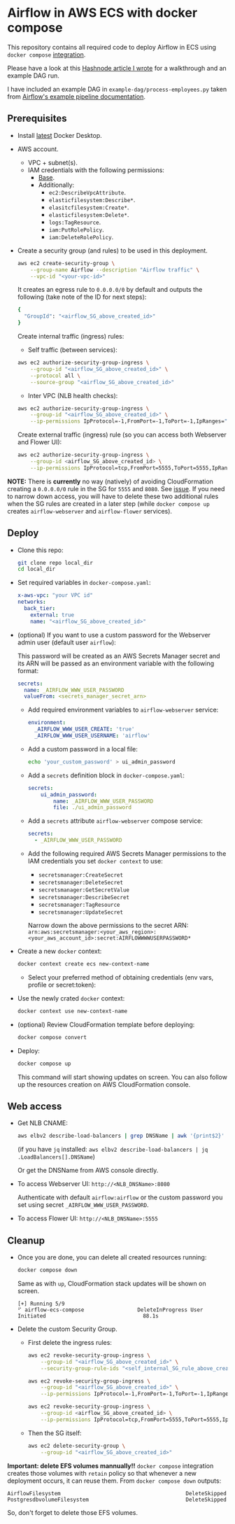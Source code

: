 # Airflow in AWS ECS with docker compose

This repository contains all required code to deploy Airflow in ECS using `docker compose` [integration](https://docs.docker.com/cloud/ecs-integration/).

Please have a look at this [Hashnode article I wrote]() for a walkthrough and an example DAG run.

I have included an example DAG in `example-dag/process-employees.py` taken from [Airflow's example pipeline documentation](https://airflow.apache.org/docs/apache-airflow/stable/tutorial/pipeline.html).

## Prerequisites
- Install [latest](https://www.docker.com/products/docker-desktop/) Docker Desktop.

- AWS account.
  - VPC + subnet(s).
  - IAM credentials with the following permissions:
    - [Base](https://docs.docker.com/cloud/ecs-integration/#requirements).
    - Additionally:
      - `ec2:DescribeVpcAttribute`.
      - `elasticfilesystem:Describe*`.
      - `elasitcfilesystem:Create*`.
      - `elasticfilesystem:Delete*`.
      - `logs:TagResource`.
      - `iam:PutRolePolicy`.
      - `iam:DeleteRolePolicy`.

- Create a security group (and rules) to be used in this deployment.
  ```bash
  aws ec2 create-security-group \
      --group-name Airflow --description "Airflow traffic" \
      --vpc-id "<your-vpc-id>"
  ```
  It creates an egress rule to `0.0.0.0/0` by default and outputs the following (take note of the ID for next steps):

  ```bash
  {
    "GroupId": "<airflow_SG_above_created_id>"
  }
  ```

  Create internal traffic (ingress) rules:
  - Self traffic (between services):
  ```bash
  aws ec2 authorize-security-group-ingress \
      --group-id "<airflow_SG_above_created_id>" \
      --protocol all \
      --source-group "<airflow_SG_above_created_id>"
  ```

  - Inter VPC (NLB health checks):
  ```bash
  aws ec2 authorize-security-group-ingress \
      --group-id "<airflow_SG_above_created_id>" \
      --ip-permissions IpProtocol=-1,FromPort=-1,ToPort=-1,IpRanges="[{CidrIp=<your_vpc_cidr>,Description='Allow VPC internal traffic'}]"
  ```
  
  Create external traffic (ingress) rule (so you can access both Webserver and Flower UI):
  ```bash
  aws ec2 authorize-security-group-ingress \
      --group-id <airflow_SG_above_created_id> \
      --ip-permissions IpProtocol=tcp,FromPort=5555,ToPort=5555,IpRanges="[{CidrIp=<your_public_CIDR>,Description='Allow Flower access'}]" IpProtocol=tcp,FromPort=8080,ToPort=8080,IpRanges="[{CidrIp=<your_public_CIDR>,Description='Allow Webserver access'}]"
  ```

**NOTE:** There is **currently** no way (natively) of avoiding CloudFormation creating a `0.0.0.0/0` rule in the SG for `5555` and `8080`. See [issue](https://github.com/docker/compose-cli/issues/1783).
If you need to narrow down access, you will have to delete these two additional rules when the SG rules are created in a later step (while `docker compose up` creates `airflow-webserver` and `airflow-flower` services).

## Deploy

- Clone this repo:
  ```bash
  git clone repo local_dir
  cd local_dir
  ```

- Set required variables in `docker-compose.yaml`:
  ```yaml
  x-aws-vpc: "your VPC id"
  networks:
    back_tier:
      external: true
      name: "<airflow_SG_above_created_id>"
  ```

- (optional) If you want to use a custom password for the Webserver admin user (default user `airflow`):

  This password will be created as an AWS Secrets Manager secret and its ARN will be passed as an environment variable with the following format:
  ```yaml
  secrets:
    name: _AIRFLOW_WWW_USER_PASSWORD
    valueFrom: <secrets_manager_secret_arn>
  ```
  - Add required environment variables to `airflow-webserver` service:
    ```yaml
    environment:
      _AIRFLOW_WWW_USER_CREATE: 'true'
      _AIRFLOW_WWW_USER_USERNAME: 'airflow'
    ```
  - Add a custom password in a local file:
    ```bash
    echo 'your_custom_password' > ui_admin_password
    ```
  - Add a `secrets` definition block in `docker-compose.yaml`:
    ```yaml
    secrets:
        ui_admin_password: 
            name: _AIRFLOW_WWW_USER_PASSWORD
            file: ./ui_admin_password
    ```
  - Add a `secrets` attribute `airflow-webserver` compose service:
    ```yaml
    secrets:
      - _AIRFLOW_WWW_USER_PASSWORD
    ```
  - Add the following required AWS Secrets Manager permissions to the IAM credentials you set `docker context` to use:
    - `secretsmanager:CreateSecret`
    - `secretsmanager:DeleteSecret`
    - `secretsmanager:GetSecretValue`
    - `secretsmanager:DescribeSecret`
    - `secretsmanager:TagResource`
    - `secretsmanager:UpdateSecret`
    
    Narrow down the above permissions to the secret ARN: `arn:aws:secretsmanager:<your_aws_region>:<your_aws_account_id>:secret:AIRFLOWWWWUSERPASSWORD*`

- Create a new `docker` context:
  ```bash
  docker context create ecs new-context-name
  ```
  - Select your preferred method of obtaining credentials (env vars, profile or secret:token):

- Use the newly crated `docker` context:
  ```bash
  docker context use new-context-name
  ```

- (optional) Review CloudFormation template before deploying:
  ```bash
  docker compose convert
  ```

- Deploy:
  ```bash
  docker compose up
  ```

  This command will start showing updates on screen. You can also follow up the resources creation on AWS CloudFormation console.

## Web access
- Get NLB CNAME:
  ```bash
  aws elbv2 describe-load-balancers | grep DNSName | awk '{print$2}' | sed -e 's|,||g'
  ```
  (if you have `jq` installed: `aws elbv2 describe-load-balancers | jq .LoadBalancers[].DNSName`)

  Or get the DNSName from AWS console directly.

- To access Webserver UI: `http://<NLB_DNSName>:8080`

  Authenticate with default `airflow:airflow` or the custom password you set using secret `_AIRFLOW_WWW_USER_PASSWORD`.

- To access Flower UI: `http://<NLB_DNSName>:5555`

## Cleanup

- Once you are done, you can delete all created resources running:
    ```bash
    docker compose down
    ```

    Same as with `up`, CloudFormation stack updates will be shown on screen.
    ```
    [+] Running 5/9
    ⠋ airflow-ecs-compose                 DeleteInProgress User Initiated                               88.1s
    ```

- Delete the custom Security Group.
  - First delete the ingress rules:
    ```bash
    aws ec2 revoke-security-group-ingress \
        --group-id "<airflow_SG_above_created_id>" \
        --security-group-rule-ids "<self_internal_SG_rule_above_created_id>"
    ```

    ```bash
    aws ec2 revoke-security-group-ingress \
        --group-id "<airflow_SG_above_created_id>" \
        --ip-permissions IpProtocol=-1,FromPort=-1,ToPort=-1,IpRanges="[{CidrIp=<your_vpc_cidr>,Description='Allow VPC internal traffic'}]"
    ```

    ```bash
    aws ec2 revoke-security-group-ingress \
        --group-id <airflow_SG_above_created_id> \
        --ip-permissions IpProtocol=tcp,FromPort=5555,ToPort=5555,IpRanges="[{CidrIp=<your_public_CIDR>,Description='Allow Flower access'}]" IpProtocol=tcp,FromPort=8080,ToPort=8080,IpRanges="[{CidrIp=<your_public_CIDR>,Description='Allow Webserver access'}]"
    ```
  - Then the SG itself:
    ```bash
    aws ec2 delete-security-group \
        --group-id "<airflow_SG_above_created_id>"
    ```


**Important: delete EFS volumes mannually!!**
`docker compose` integration creates those volumes with `retain` policy so that whenever a new deployment occurs, it can reuse them. From `docker compose down` outputs:

```
AirflowFilesystem                                        DeleteSkipped
PostgresdbvolumeFilesystem                               DeleteSkipped
```

So, don't forget to delete those EFS volumes.
